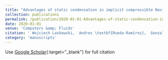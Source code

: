 ```yaml
---
title: "Advantages of static condensation in implicit compressible Navier--Stokes DGSEM solvers"
collection: publications
permalink: /publication/2020-01-01-Advantages-of-static-condensation-in-implicit-compressible-Navier-Stokes-DGSEM-solvers
date: 2020-01-01
venue: 'Computers &amp; Fluids'
citation: ' Wojciech Laskowski,  Andres \textbf{Rueda-Ramírez},  Gonzalo Rubio,  Eusebio Valero,  Esteban Ferrer, &quot;Advantages of static condensation in implicit compressible Navier--Stokes DGSEM solvers.&quot; Computers &amp;amp; Fluids, 2020.'
category: 'manuscripts'
---
```

Use [Google Scholar](https://scholar.google.com/scholar?q=Advantages+of+static+condensation+in+implicit+compressible+Navier++Stokes+DGSEM+solvers){:target="_blank"} for full citation